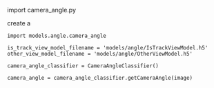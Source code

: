 import camera_angle.py

create a 

```
import models.angle.camera_angle
```
```
is_track_view_model_filename = 'models/angle/IsTrackViewModel.h5'
other_view_model_filename = 'models/angle/OtherViewModel.h5'
```
```
camera_angle_classifier = CameraAngleClassifier()
```
```
camera_angle = camera_angle_classifier.getCameraAngle(image)
```
